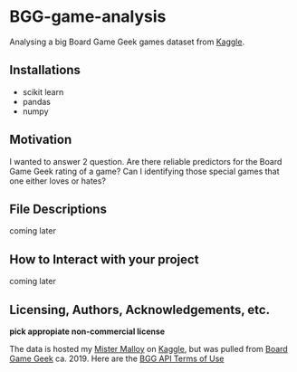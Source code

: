 # BGG-game-analysis
Analysing a big Board Game Geek games dataset from [Kaggle](https://www.kaggle.com/datasets/seanthemalloy/board-game-geek-database/).

## Installations
- scikit learn
- pandas
- numpy


## Motivation
I wanted to answer 2 question.
Are there reliable predictors for the Board Game Geek rating of a game?
Can I identifying those special games that one either loves or hates?

## File Descriptions
coming later
## How to Interact with your project
coming later
## Licensing, Authors, Acknowledgements, etc.
**pick appropiate non-commercial license**

The data is hosted my [Mister Malloy](https://www.kaggle.com/seanthemalloy/) on [Kaggle](https://www.kaggle.com/datasets/seanthemalloy/board-game-geek-database/), but was pulled from [Board Game Geek](https://boardgamegeek.com/) ca. 2019. Here are the [BGG API Terms of Use](https://boardgamegeek.com/wiki/page/XML_API_Terms_of_Use)
